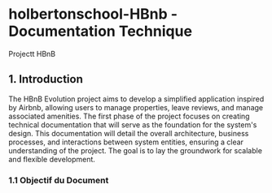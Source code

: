 # holbertonschool-HBnb - Documentation Technique
Projectt HBnB
## 1. Introduction
The HBnB Evolution project aims to develop a simplified application inspired by Airbnb, allowing users to manage properties, leave reviews, and manage associated amenities. The first phase of the project focuses on creating technical documentation that will serve as the foundation for the system's design. This documentation will detail the overall architecture, business processes, and interactions between system entities, ensuring a clear understanding of the project. The goal is to lay the groundwork for scalable and flexible development.

### 1.1 Objectif du Document
